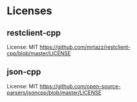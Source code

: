 # Licenses

## restclient-cpp
License: MIT
https://github.com/mrtazz/restclient-cpp/blob/master/LICENSE

## json-cpp
License: MIT
https://github.com/open-source-parsers/jsoncpp/blob/master/LICENSE
